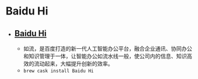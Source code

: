 # Baidu Hi
- [Baidu Hi](https://infoflow.baidu.com/)
  - 
  - 如流，是百度打造的新一代人工智能办公平台，融合企业通讯、协同办公和知识管理于一体，让智能办公如流水线一般，使公司内的信息、知识高效的流动起来，大幅提升创新的效率。
  - `brew cask install Baidu Hi`
